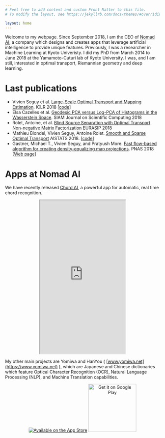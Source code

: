 ```yaml
---
# Feel free to add content and custom Front Matter to this file.
# To modify the layout, see https://jekyllrb.com/docs/themes/#overriding-theme-defaults

layout: home
---
```


Welcome to my webpage. Since September 2018, I am the CEO of [Nomad AI](http://www.nomadai.org), a company which designs and creates apps that leverage artificial intelligence to provide unique features.
Previously, I was a researcher in Machine Learning at Kyoto Univeristy. I did my PhD from March 2014 to June 2018 at the Yamamoto-Cuturi lab of Kyoto University. I was, and I am still, interested in optimal transport, Riemannian geometry and deep learning.

# Last publications
* Vivien Seguy et al. [Large-Scale Optimal Transport and Mapping Estimation](https://arxiv.org/abs/1711.02283). ICLR 2018 \[[code](https://github.com/vivienseguy/Large-Scale-OT)\]
* Elsa Cazelles et al. [Geodesic PCA versus Log-PCA of Histograms in the Wasserstein Space](https://arxiv.org/abs/1708.08143). SIAM Journal on Scientific Computing 2018
* Rolet, Antoine, et al. [Blind Source Separation with Optimal Transport Non-negative Matrix Factorization](https://arxiv.org/abs/1802.05429) EURASIP 2018
* Mathieu Blondel, Vivien Seguy, Antoine Rolet. [Smooth and Sparse Optimal Transport](https://arxiv.org/abs/1710.06276) AISTATS 2018. \[[code](https://github.com/mblondel/smooth-ot)\]
* Gastner, Michael T., Vivien Seguy, and Pratyush More. [Fast flow-based algorithm for creating density-equalizing map projections](http://www.pnas.org/content/pnas/early/2018/02/15/1712674115.full.pdf). PNAS 2018 \[[Web page](https://go-cart.io/)\]


# Apps at Nomad AI

We have recently released [Chord AI](https://apps.apple.com/us/app/chord-ai/id1446177109), a powerful app for automatic, real time chord recognition.
<body>
<center>
 <iframe width="280" height="500" style="text-align: center;" src="https://www.youtube.com/embed/B7O4t7mweVw"></iframe>
</center>
</body>

My other main projects are Yomiwa and HanYou ( [www.yomiwa.net](https://www.yomiwa.net) ), which are Japanese and Chinese dictionaries which feature Optical Character Recognition (OCR), Natural Language Processing (NLP), and Machine Translation capabilities.

<p>
    <center><a class="badge" href="https://itunes.apple.com/us/app/yomiwa/id670931120?ls=1&mt=8"><img class="badge" src="https://arolet.github.io/res/Download_on_the_App_Store_Badge_US-UK_135x40.svg" alt="Available on the App Store"/></a>
        <a href="https://play.google.com/store/apps/details?id=com.yomiwa.yomiwa&hl=en&utm_source=global_co&utm_medium=prtnr&utm_content=Mar2515&utm_campaign=PartBadge&pcampaignid=MKT-Other-global-all-co-prtnr-py-PartBadge-Mar2515-1"><img alt="Get it on Google Play" width="156" src="https://play.google.com/intl/en_us/badges/images/generic/en-play-badge.png" /></a>
    </center>
</p>
